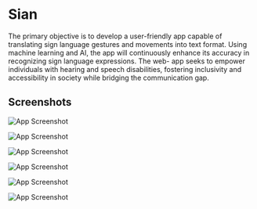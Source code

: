 
# Sian

The primary objective is to develop a user-friendly app capable of translating sign language gestures and movements into text 
format. Using machine learning and AI, the app will continuously enhance its accuracy in recognizing sign language expressions. 
The web- app seeks to empower individuals with hearing and speech disabilities, fostering inclusivity and accessibility in society 
while bridging the communication gap. 


## Screenshots

![App Screenshot](https://github.com/Priyanka76767/sian/blob/master/sian1.jpg)

![App Screenshot](https://github.com/Priyanka76767/sian/blob/master/sian2.jpg)

![App Screenshot](https://github.com/Priyanka76767/sian/blob/master/sian3.jpg)

![App Screenshot](https://github.com/Priyanka76767/sian/blob/master/sian8.jpg)

![App Screenshot](https://github.com/Priyanka76767/sian/blob/master/sian7.jpg)

![App Screenshot](https://github.com/Priyanka76767/sian/blob/master/sian6.jpg)

